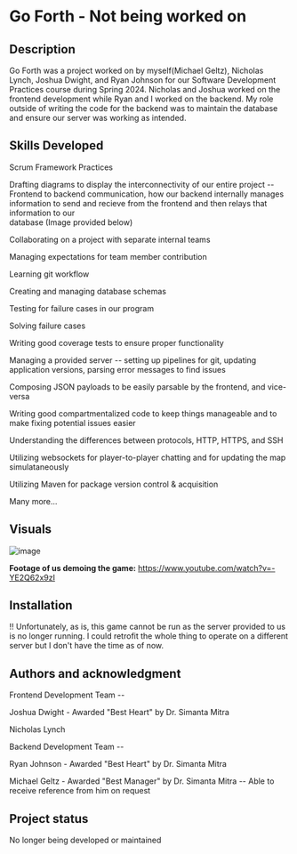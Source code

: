# Go Forth - Not being worked on


## Description
Go Forth was a project worked on by myself(Michael Geltz), Nicholas Lynch, Joshua Dwight, and Ryan Johnson for our Software Development Practices course during Spring 2024. Nicholas and Joshua worked on the frontend development while Ryan and I worked on the backend. My role outside of writing the code for the backend was to maintain the database and ensure our server was working as intended. 

## Skills Developed
Scrum Framework Practices

Drafting diagrams to display the interconnectivity of our entire project -- Frontend to backend communication, how our backend internally manages information to send and recieve from the frontend and then relays that information to our   
database (Image provided below)

Collaborating on a project with separate internal teams

Managing expectations for team member contribution

Learning git workflow

Creating and managing database schemas

Testing for failure cases in our program

Solving failure cases

Writing good coverage tests to ensure proper functionality

Managing a provided server -- setting up pipelines for git, updating application versions, parsing error messages to find issues

Composing JSON payloads to be easily parsable by the frontend, and vice-versa

Writing good compartmentalized code to keep things manageable and to make fixing potential issues easier

Understanding the differences between protocols, HTTP, HTTPS, and SSH

Utilizing websockets for player-to-player chatting and for updating the map simulataneously

Utilizing Maven for package version control & acquisition

Many more...
  

## Visuals
![image](https://github.com/user-attachments/assets/48df969c-185a-43a8-bc93-072238e22661)

**Footage of us demoing the game:** https://www.youtube.com/watch?v=-YE2Q62x9zI



## Installation
!! Unfortunately, as is, this game cannot be run as the server provided to us is no longer running. I could retrofit the whole thing to operate on a different server but I don't have the time as of now.

## Authors and acknowledgment
Frontend Development Team --

Joshua Dwight - Awarded "Best Heart" by Dr. Simanta Mitra

Nicholas Lynch

Backend Development Team --

Ryan Johnson - Awarded "Best Heart" by Dr. Simanta Mitra

Michael Geltz - Awarded "Best Manager" by Dr. Simanta Mitra -- Able to receive reference from him on request

## Project status
No longer being developed or maintained
